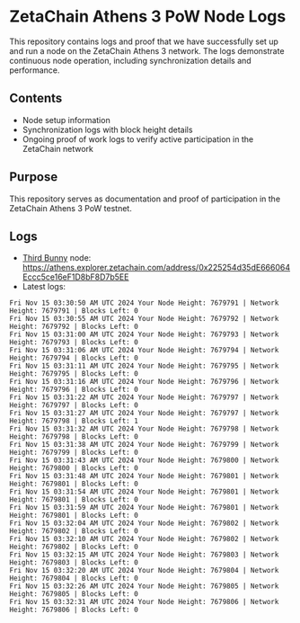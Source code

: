 # ZetaChain Athens 3 PoW Node Logs
This repository contains logs and proof that we have successfully set up and run a node on the ZetaChain Athens 3 network. The logs demonstrate continuous node operation, including synchronization details and performance.

## Contents
- Node setup information
- Synchronization logs with block height details
- Ongoing proof of work logs to verify active participation in the ZetaChain network

## Purpose
This repository serves as documentation and proof of participation in the ZetaChain Athens 3 PoW testnet.

## Logs

- [Third Bunny](https://thirdbunny.xyz/) node: https://athens.explorer.zetachain.com/address/0x225254d35dE666064Eccc5ce16eF1D8bF8D7b5EE
- Latest logs:
```
Fri Nov 15 03:30:50 AM UTC 2024 Your Node Height: 7679791 | Network Height: 7679791 | Blocks Left: 0
Fri Nov 15 03:30:55 AM UTC 2024 Your Node Height: 7679792 | Network Height: 7679792 | Blocks Left: 0
Fri Nov 15 03:31:00 AM UTC 2024 Your Node Height: 7679793 | Network Height: 7679793 | Blocks Left: 0
Fri Nov 15 03:31:06 AM UTC 2024 Your Node Height: 7679794 | Network Height: 7679794 | Blocks Left: 0
Fri Nov 15 03:31:11 AM UTC 2024 Your Node Height: 7679795 | Network Height: 7679795 | Blocks Left: 0
Fri Nov 15 03:31:16 AM UTC 2024 Your Node Height: 7679796 | Network Height: 7679796 | Blocks Left: 0
Fri Nov 15 03:31:22 AM UTC 2024 Your Node Height: 7679797 | Network Height: 7679797 | Blocks Left: 0
Fri Nov 15 03:31:27 AM UTC 2024 Your Node Height: 7679797 | Network Height: 7679798 | Blocks Left: 1
Fri Nov 15 03:31:32 AM UTC 2024 Your Node Height: 7679798 | Network Height: 7679798 | Blocks Left: 0
Fri Nov 15 03:31:38 AM UTC 2024 Your Node Height: 7679799 | Network Height: 7679799 | Blocks Left: 0
Fri Nov 15 03:31:43 AM UTC 2024 Your Node Height: 7679800 | Network Height: 7679800 | Blocks Left: 0
Fri Nov 15 03:31:48 AM UTC 2024 Your Node Height: 7679801 | Network Height: 7679801 | Blocks Left: 0
Fri Nov 15 03:31:54 AM UTC 2024 Your Node Height: 7679801 | Network Height: 7679801 | Blocks Left: 0
Fri Nov 15 03:31:59 AM UTC 2024 Your Node Height: 7679801 | Network Height: 7679801 | Blocks Left: 0
Fri Nov 15 03:32:04 AM UTC 2024 Your Node Height: 7679802 | Network Height: 7679802 | Blocks Left: 0
Fri Nov 15 03:32:10 AM UTC 2024 Your Node Height: 7679802 | Network Height: 7679802 | Blocks Left: 0
Fri Nov 15 03:32:15 AM UTC 2024 Your Node Height: 7679803 | Network Height: 7679803 | Blocks Left: 0
Fri Nov 15 03:32:20 AM UTC 2024 Your Node Height: 7679804 | Network Height: 7679804 | Blocks Left: 0
Fri Nov 15 03:32:26 AM UTC 2024 Your Node Height: 7679805 | Network Height: 7679805 | Blocks Left: 0
Fri Nov 15 03:32:31 AM UTC 2024 Your Node Height: 7679806 | Network Height: 7679806 | Blocks Left: 0
```
